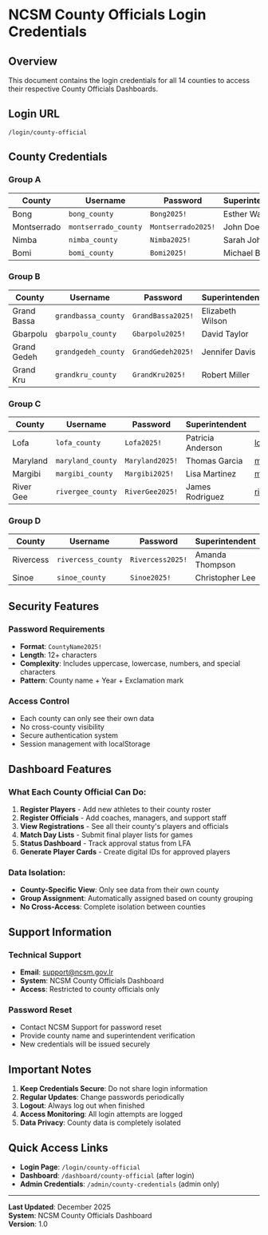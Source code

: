# NCSM County Officials Login Credentials

## Overview
This document contains the login credentials for all 14 counties to access their respective County Officials Dashboards.

## Login URL
`/login/county-official`

## County Credentials

### Group A
| County | Username | Password | Superintendent | Email |
|--------|----------|----------|----------------|-------|
| Bong | `bong_county` | `Bong2025!` | Esther Walker | bong.county@ncsm.gov.lr |
| Montserrado | `montserrado_county` | `Montserrado2025!` | John Doe | montserrado.county@ncsm.gov.lr |
| Nimba | `nimba_county` | `Nimba2025!` | Sarah Johnson | nimba.county@ncsm.gov.lr |
| Bomi | `bomi_county` | `Bomi2025!` | Michael Brown | bomi.county@ncsm.gov.lr |

### Group B
| County | Username | Password | Superintendent | Email |
|--------|----------|----------|----------------|-------|
| Grand Bassa | `grandbassa_county` | `GrandBassa2025!` | Elizabeth Wilson | grandbassa.county@ncsm.gov.lr |
| Gbarpolu | `gbarpolu_county` | `Gbarpolu2025!` | David Taylor | gbarpolu.county@ncsm.gov.lr |
| Grand Gedeh | `grandgedeh_county` | `GrandGedeh2025!` | Jennifer Davis | grandgedeh.county@ncsm.gov.lr |
| Grand Kru | `grandkru_county` | `GrandKru2025!` | Robert Miller | grandkru.county@ncsm.gov.lr |

### Group C
| County | Username | Password | Superintendent | Email |
|--------|----------|----------|----------------|-------|
| Lofa | `lofa_county` | `Lofa2025!` | Patricia Anderson | lofa.county@ncsm.gov.lr |
| Maryland | `maryland_county` | `Maryland2025!` | Thomas Garcia | maryland.county@ncsm.gov.lr |
| Margibi | `margibi_county` | `Margibi2025!` | Lisa Martinez | margibi.county@ncsm.gov.lr |
| River Gee | `rivergee_county` | `RiverGee2025!` | James Rodriguez | rivergee.county@ncsm.gov.lr |

### Group D
| County | Username | Password | Superintendent | Email |
|--------|----------|----------|----------------|-------|
| Rivercess | `rivercess_county` | `Rivercess2025!` | Amanda Thompson | rivercess.county@ncsm.gov.lr |
| Sinoe | `sinoe_county` | `Sinoe2025!` | Christopher Lee | sinoe.county@ncsm.gov.lr |

## Security Features

### Password Requirements
- **Format**: `CountyName2025!`
- **Length**: 12+ characters
- **Complexity**: Includes uppercase, lowercase, numbers, and special characters
- **Pattern**: County name + Year + Exclamation mark

### Access Control
- Each county can only see their own data
- No cross-county visibility
- Secure authentication system
- Session management with localStorage

## Dashboard Features

### What Each County Official Can Do:
1. **Register Players** - Add new athletes to their county roster
2. **Register Officials** - Add coaches, managers, and support staff
3. **View Registrations** - See all their county's players and officials
4. **Match Day Lists** - Submit final player lists for games
5. **Status Dashboard** - Track approval status from LFA
6. **Generate Player Cards** - Create digital IDs for approved players

### Data Isolation:
- **County-Specific View**: Only see data from their own county
- **Group Assignment**: Automatically assigned based on county grouping
- **No Cross-Access**: Complete isolation between counties

## Support Information

### Technical Support
- **Email**: support@ncsm.gov.lr
- **System**: NCSM County Officials Dashboard
- **Access**: Restricted to county officials only

### Password Reset
- Contact NCSM Support for password reset
- Provide county name and superintendent verification
- New credentials will be issued securely

## Important Notes

1. **Keep Credentials Secure**: Do not share login information
2. **Regular Updates**: Change passwords periodically
3. **Logout**: Always log out when finished
4. **Access Monitoring**: All login attempts are logged
5. **Data Privacy**: County data is completely isolated

## Quick Access Links

- **Login Page**: `/login/county-official`
- **Dashboard**: `/dashboard/county-official` (after login)
- **Admin Credentials**: `/admin/county-credentials` (admin only)

---

**Last Updated**: December 2025  
**System**: NCSM County Officials Dashboard  
**Version**: 1.0
